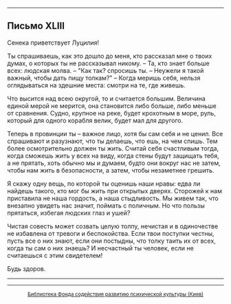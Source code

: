 

* * *

## Письмо XLIII

Сенека приветствует Луцилия!

Ты спрашиваешь, как это дошло до меня, кто рассказал мне о твоих думах, о которых ты не рассказывал никому. – Та, кто знает больше всех: людская молва. – "Как так? спросишь ты. – Неужели я такой важный, чтобы дать пищу толкам?" – Когда меришь себя, нельзя оглядываться на здешние места: смотри на те, где живешь.

Что высится над всею округой, то и считается большим. Величина единой мерой не мерится, она становится либо больше, либо меньше от сравнения. Судно, крупное на реке, будет крохотным в море, руль, который для одного корабля велик, будет мал для другого.

Теперь в провинции ты – важное лицо, хотя бы сам себя и не ценил. Все спрашивают и разузнают, что ты делаешь, что ешь, на чем спишь. Тем более осмотрительно должен ты жить. Считай себя счастливым тогда, когда сможешь жить у всех на виду, когда стены будут защищать тебя, а не прятать, хоть обычно мы и думаем, будто они вокруг нас не затем, чтобы нам жить в безопасности, а затем, чтобы незаметнее грешить.

Я скажу одну вещь, по которой ты оценишь наши нравы: едва ли найдешь такого, кто мог бы жить при открытых дверях. Сторожей к нам приставила не наша гордость, а наша стыдливость. Мы живем так, что внезапно увидеть нас значит, поймать с поличным. Но что пользы прятаться, избегая людских глаз и ушей?

Чистая совесть может созвать целую толпу, нечистая и в одиночестве не избавлена от тревоги и беспокойства. Если твои поступки честны, пусть все о них знают, если они постыдны, что толку таить их от всех, когда ты сам о них знаешь? И несчастный ты человек, если не считаешься с этим свидетелем!

Будь здоров.

<div align="center">

* * *



* * *

[<small>Библиотека Фонда содействия развитию психической культуры (Киев)</small>](mailto:webmaster@psylib.kiev.ua)</div>